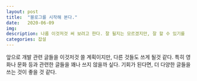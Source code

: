 ```yaml
---
layout: post
title:  "블로그를 시작해 본다."
date:   2020-06-09
img:
description: 나름 이것저것 써 보려고 한다. 잘 될지는 모르겠지만, 잘 할 수 있기를
categories: 잡설
---
```


앞으로 개발 관련 글들을 이것저것 쓸 계획이지만, 다른 것들도 쓰게 될것 같다. 
특히 영화나 문화 등과 관련한 글들을 꽤나 쓰지 않을까 싶다. 
기회가 된다면, 더 다양한 글들을 쓰는 것이 좋을 것 같다.
